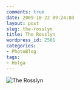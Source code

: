 ```yaml
---
comments: true
date: 2009-10-22 09:24:03
layout: post
slug: the-rosslyn
title: The Rosslyn
wordpress_id: 2501
categories:
- PhotoBlog
tags:
- Holga
---
```


![The Rosslyn](http://ryanfitzer.com/main/wp-content/uploads/2009/10/crossed-5.jpg)
